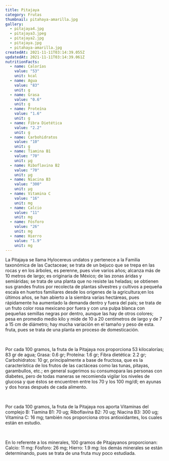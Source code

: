 ```yaml
---
title: Pitajaya
category: Frutas
thumbnail: pitahaya-amarilla.jpg
gallery:
  - pitajaya4.jpg
  - pitajaya3.jpeg
  - pitajaya2.jpg
  - pitajaya.jpg
  - pitahaya-amarilla.jpg
createdAt: 2021-11-11T03:14:39.055Z
updatedAt: 2021-11-11T03:14:39.061Z
nutritionFacts:
  - name: Calorías
    value: "53"
    unit: kcal
  - name: Agua
    value: "83"
    unit: g
  - name: Grasa
    value: "0.6"
    unit: g
  - name: Proteína
    value: "1.6"
    unit: g
  - name: Fibra Dietética
    value: "2.2"
    unit: g
  - name: Carbohidratos
    value: "10"
    unit: g
  - name: Tiamina B1
    value: "70"
    unit: µg
  - name: Riboflavina B2
    value: "70"
    unit: µg
  - name: Niacina B3
    value: "300"
    unit: µg
  - name: Vitamina C
    value: "16"
    unit: mg
  - name: Calcio
    value: "11"
    unit: mg
  - name: Fósforo
    value: "26"
    unit: mg
  - name: Hierro
    value: "1.9"
    unit: mg
---
```

La Pitajaya se llama Hylocereus undatos y pertenece a la Familia taxonómica de las Cactaceae; se trata de un bejuco que se trepa en las rocas y en los árboles, es perenne, pues vive varios años; alcanza más de 10 metros de largo; es originaria de México; de las zonas áridas y semiáridas; se trata de una planta que no resiste las heladas; se obtienen sus grandes frutos por recolecta de plantas silvestres y cultivos a pequeña escala en huertos familiares desde los origenes de la agricultura;en los últimos años, se han abierto a la siembra varias hectáreas, pues rápidamente ha aumentado la demanda dentro y fuera del país; se trata de un fruto color rosa mexicano por fuera y con una pulpa blanca con pequeñas semillas negras por dentro, aunque las hay de otros colores; pesa en promedio medio kilo y mide de 10 a 20 centímetros de largo y de 7 a 15 cm de diámetro; hay mucha variación en el tamaño y peso de esta. fruta, pues se trata de una planta en proceso de domesticación.

<br/>

Por cada 100 gramos, la fruta de la Pitajaya nos proporciona 53 kilocalorías; 83 gr de agua; Grasa: 0.6 gr; Proteína: 1.6 gr; Fibra dietética: 2.2 gr; Carbohidratos: 10 gr, principalmente a base de fructosa, que es la característica de los frutos de las cactáceas como las tunas, pitayas, garambullos, etc.; en general sugerimos su consumopara las personas con diabetes, pero de todas maneras se recomienda vigilar los niveles de glucosa y que éstos se encuentren entre los 70 y los 100 mg/dl; en ayunas y dos horas después de cada alimento.

<br/>

Por cada 100 gramos, la fruta de la Pitajaya nos aporta Vitaminas del complejo B: Tiamina B1: 70 ug; Riboflavina B2: 70 ug; Niacina B3: 300 ug; Vitamina C: 16 mg; también nos proporciona otros antioxidantes, los cuales están en estudio.

<br/>

En lo referente a los minerales, 100 gramos de Pitajayanos proporcionan: Calcio: 11 mg: Fósforo: 26 mg; Hierro: 1.9 mg: los demás minerales se están determinando, pues se trata de una fruta muy poco estudiada.